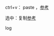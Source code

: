 ctrl+v： paste ，[参考](https://www.cnblogs.com/sxdcgaq8080/p/10025759.html)

选中：复制[参考](https://blog.csdn.net/u013982161/article/details/53138738)

log
